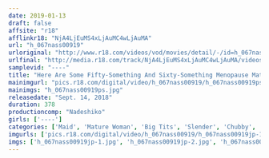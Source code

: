 ```yaml
---
date: 2019-01-13
draft: false
affsite: "r18"
afflinkr18: "NjA4LjEuMS4xLjAuMC4wLjAuMA"
url: "h_067nass00919"
urloriginal: "http://www.r18.com/videos/vod/movies/detail/-/id=h_067nass00919"
urlfinal: "http://media.r18.com/track/NjA4LjEuMS4xLjAuMC4wLjAuMA/videos/vod/movies/detail/-/id=h_067nass00919"
samplevid: "----"
title: "Here Are Some Fifty-Something And Sixty-Something Menopause Mature Woman Babes But They're Still Luscious Ladies Mature Japanese Ladies In The Theater Of Life 6 Hour 20 Minute Expanded Edition Special!"
mainimgurl: "pics.r18.com/digital/video/h_067nass00919/h_067nass00919ps.jpg"
mainimgs: "h_067nass00919ps.jpg"
releasedate: "Sept. 14, 2018"
duration: 378
productioncomp: "Nadeshiko"
girls: ['----']
categories: ['Maid', 'Mature Woman', 'Big Tits', 'Slender', 'Chubby', 'Sailor Uniform', 'Orgy', 'Picking Up Girls', 'Big Tits Lover', 'Amateur']
imgurls: ['pics.r18.com/digital/video/h_067nass00919/h_067nass00919jp-1.jpg', 'pics.r18.com/digital/video/h_067nass00919/h_067nass00919jp-2.jpg', 'pics.r18.com/digital/video/h_067nass00919/h_067nass00919jp-3.jpg', 'pics.r18.com/digital/video/h_067nass00919/h_067nass00919jp-4.jpg', 'pics.r18.com/digital/video/h_067nass00919/h_067nass00919jp-5.jpg', 'pics.r18.com/digital/video/h_067nass00919/h_067nass00919jp-6.jpg', 'pics.r18.com/digital/video/h_067nass00919/h_067nass00919jp-7.jpg', 'pics.r18.com/digital/video/h_067nass00919/h_067nass00919jp-8.jpg', 'pics.r18.com/digital/video/h_067nass00919/h_067nass00919jp-9.jpg', 'pics.r18.com/digital/video/h_067nass00919/h_067nass00919jp-10.jpg', 'pics.r18.com/digital/video/h_067nass00919/h_067nass00919jp-11.jpg', 'pics.r18.com/digital/video/h_067nass00919/h_067nass00919jp-12.jpg', 'pics.r18.com/digital/video/h_067nass00919/h_067nass00919jp-13.jpg', 'pics.r18.com/digital/video/h_067nass00919/h_067nass00919jp-14.jpg', 'pics.r18.com/digital/video/h_067nass00919/h_067nass00919jp-15.jpg', 'pics.r18.com/digital/video/h_067nass00919/h_067nass00919jp-16.jpg', 'pics.r18.com/digital/video/h_067nass00919/h_067nass00919jp-17.jpg', 'pics.r18.com/digital/video/h_067nass00919/h_067nass00919jp-18.jpg', 'pics.r18.com/digital/video/h_067nass00919/h_067nass00919jp-19.jpg', 'pics.r18.com/digital/video/h_067nass00919/h_067nass00919jp-20.jpg']
imgs: ['h_067nass00919jp-1.jpg', 'h_067nass00919jp-2.jpg', 'h_067nass00919jp-3.jpg', 'h_067nass00919jp-4.jpg', 'h_067nass00919jp-5.jpg', 'h_067nass00919jp-6.jpg', 'h_067nass00919jp-7.jpg', 'h_067nass00919jp-8.jpg', 'h_067nass00919jp-9.jpg', 'h_067nass00919jp-10.jpg', 'h_067nass00919jp-11.jpg', 'h_067nass00919jp-12.jpg', 'h_067nass00919jp-13.jpg', 'h_067nass00919jp-14.jpg', 'h_067nass00919jp-15.jpg', 'h_067nass00919jp-16.jpg', 'h_067nass00919jp-17.jpg', 'h_067nass00919jp-18.jpg', 'h_067nass00919jp-19.jpg', 'h_067nass00919jp-20.jpg']
---
```

